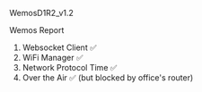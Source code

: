 WemosD1R2_v1.2

Wemos Report

1. Websocket Client ✅
2. WiFi Manager ✅
3. Network Protocol Time ✅
4. Over the Air ✅ (but blocked by office's router)
